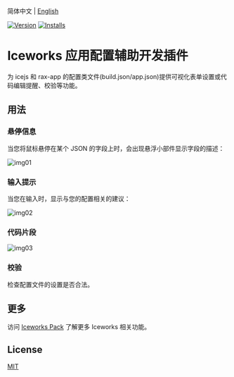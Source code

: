 简体中文 | [English](./README.en.md)

[![Version](https://vsmarketplacebadge.apphb.com/version/iceworks-team.iceworks-config-helper.svg)](https://marketplace.visualstudio.com/items?itemName=iceworks-team.iceworks-config-helper)
[![Installs](https://vsmarketplacebadge.apphb.com/installs-short/iceworks-team.iceworks-config-helper.svg)](https://marketplace.visualstudio.com/items?itemName=iceworks-team.iceworks-config-helper)

# Iceworks 应用配置辅助开发插件

为 icejs 和 rax-app 的配置类文件(build.json/app.json)提供可视化表单设置或代码编辑提醒、校验等功能。

## 用法

### 悬停信息

当您将鼠标悬停在某个 JSON 的字段上时，会出现悬浮小部件显示字段的描述：

![img01](https://img.alicdn.com/tfs/TB1e1wYvEY1gK0jSZFCXXcwqXXa-1140-592.gif)

### 输入提示

当您在输入时，显示与您的配置相关的建议：

![img02](https://img.alicdn.com/tfs/TB1zgVMXsieb18jSZFvXXaI3FXa-900-526.gif)

### 代码片段

![img03](https://img.alicdn.com/tfs/TB1a6IZvuH2gK0jSZJnXXaT1FXa-1136-1334.gif)

### 校验

检查配置文件的设置是否合法。

## 更多

访问 [Iceworks Pack](https://marketplace.visualstudio.com/items?itemName=iceworks-team.iceworks) 了解更多 Iceworks 相关功能。

## License

[MIT](https://github.com/ice-lab/iceworks/blob/master/LICENSE)
